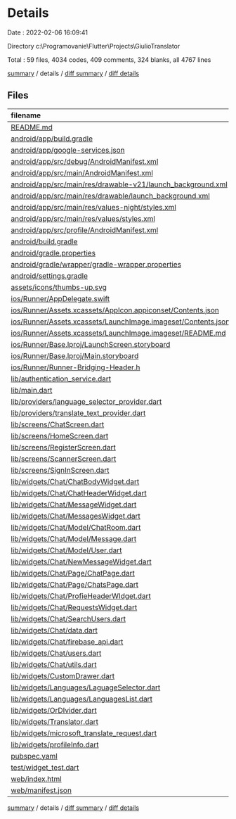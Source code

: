 # Details

Date : 2022-02-06 16:09:41

Directory c:\Programovanie\Flutter\Projects\GiulioTranslator

Total : 59 files,  4034 codes, 409 comments, 324 blanks, all 4767 lines

[summary](results.md) / details / [diff summary](diff.md) / [diff details](diff-details.md)

## Files
| filename | language | code | comment | blank | total |
| :--- | :--- | ---: | ---: | ---: | ---: |
| [README.md](/README.md) | Markdown | 10 | 0 | 7 | 17 |
| [android/app/build.gradle](/android/app/build.gradle) | Groovy | 49 | 3 | 11 | 63 |
| [android/app/google-services.json](/android/app/google-services.json) | JSON | 55 | 0 | 0 | 55 |
| [android/app/src/debug/AndroidManifest.xml](/android/app/src/debug/AndroidManifest.xml) | XML | 4 | 3 | 1 | 8 |
| [android/app/src/main/AndroidManifest.xml](/android/app/src/main/AndroidManifest.xml) | XML | 34 | 11 | 4 | 49 |
| [android/app/src/main/res/drawable-v21/launch_background.xml](/android/app/src/main/res/drawable-v21/launch_background.xml) | XML | 4 | 7 | 2 | 13 |
| [android/app/src/main/res/drawable/launch_background.xml](/android/app/src/main/res/drawable/launch_background.xml) | XML | 4 | 7 | 2 | 13 |
| [android/app/src/main/res/values-night/styles.xml](/android/app/src/main/res/values-night/styles.xml) | XML | 9 | 9 | 1 | 19 |
| [android/app/src/main/res/values/styles.xml](/android/app/src/main/res/values/styles.xml) | XML | 9 | 9 | 1 | 19 |
| [android/app/src/profile/AndroidManifest.xml](/android/app/src/profile/AndroidManifest.xml) | XML | 4 | 3 | 1 | 8 |
| [android/build.gradle](/android/build.gradle) | Groovy | 28 | 0 | 5 | 33 |
| [android/gradle.properties](/android/gradle.properties) | Properties | 4 | 0 | 1 | 5 |
| [android/gradle/wrapper/gradle-wrapper.properties](/android/gradle/wrapper/gradle-wrapper.properties) | Properties | 5 | 1 | 1 | 7 |
| [android/settings.gradle](/android/settings.gradle) | Groovy | 8 | 0 | 4 | 12 |
| [assets/icons/thumbs-up.svg](/assets/icons/thumbs-up.svg) | XML | 5 | 0 | 1 | 6 |
| [ios/Runner/AppDelegate.swift](/ios/Runner/AppDelegate.swift) | Swift | 12 | 0 | 2 | 14 |
| [ios/Runner/Assets.xcassets/AppIcon.appiconset/Contents.json](/ios/Runner/Assets.xcassets/AppIcon.appiconset/Contents.json) | JSON | 122 | 0 | 1 | 123 |
| [ios/Runner/Assets.xcassets/LaunchImage.imageset/Contents.json](/ios/Runner/Assets.xcassets/LaunchImage.imageset/Contents.json) | JSON | 23 | 0 | 1 | 24 |
| [ios/Runner/Assets.xcassets/LaunchImage.imageset/README.md](/ios/Runner/Assets.xcassets/LaunchImage.imageset/README.md) | Markdown | 3 | 0 | 2 | 5 |
| [ios/Runner/Base.lproj/LaunchScreen.storyboard](/ios/Runner/Base.lproj/LaunchScreen.storyboard) | XML | 36 | 1 | 1 | 38 |
| [ios/Runner/Base.lproj/Main.storyboard](/ios/Runner/Base.lproj/Main.storyboard) | XML | 25 | 1 | 1 | 27 |
| [ios/Runner/Runner-Bridging-Header.h](/ios/Runner/Runner-Bridging-Header.h) | C++ | 1 | 0 | 1 | 2 |
| [lib/authentication_service.dart](/lib/authentication_service.dart) | Dart | 94 | 1 | 9 | 104 |
| [lib/main.dart](/lib/main.dart) | Dart | 70 | 0 | 8 | 78 |
| [lib/providers/language_selector_provider.dart](/lib/providers/language_selector_provider.dart) | Dart | 75 | 0 | 24 | 99 |
| [lib/providers/translate_text_provider.dart](/lib/providers/translate_text_provider.dart) | Dart | 51 | 1 | 11 | 63 |
| [lib/screens/ChatScreen.dart](/lib/screens/ChatScreen.dart) | Dart | 78 | 84 | 5 | 167 |
| [lib/screens/HomeScreen.dart](/lib/screens/HomeScreen.dart) | Dart | 71 | 39 | 7 | 117 |
| [lib/screens/RegisterScreen.dart](/lib/screens/RegisterScreen.dart) | Dart | 319 | 3 | 9 | 331 |
| [lib/screens/ScannerScreen.dart](/lib/screens/ScannerScreen.dart) | Dart | 62 | 17 | 9 | 88 |
| [lib/screens/SignInScreen.dart](/lib/screens/SignInScreen.dart) | Dart | 231 | 1 | 10 | 242 |
| [lib/widgets/Chat/ChatBodyWidget.dart](/lib/widgets/Chat/ChatBodyWidget.dart) | Dart | 102 | 5 | 7 | 114 |
| [lib/widgets/Chat/ChatHeaderWidget.dart](/lib/widgets/Chat/ChatHeaderWidget.dart) | Dart | 148 | 8 | 6 | 162 |
| [lib/widgets/Chat/MessageWidget.dart](/lib/widgets/Chat/MessageWidget.dart) | Dart | 59 | 0 | 7 | 66 |
| [lib/widgets/Chat/MessagesWidget.dart](/lib/widgets/Chat/MessagesWidget.dart) | Dart | 48 | 0 | 8 | 56 |
| [lib/widgets/Chat/Model/ChatRoom.dart](/lib/widgets/Chat/Model/ChatRoom.dart) | Dart | 0 | 0 | 1 | 1 |
| [lib/widgets/Chat/Model/Message.dart](/lib/widgets/Chat/Model/Message.dart) | Dart | 33 | 0 | 7 | 40 |
| [lib/widgets/Chat/Model/User.dart](/lib/widgets/Chat/Model/User.dart) | Dart | 58 | 0 | 8 | 66 |
| [lib/widgets/Chat/NewMessageWidget.dart](/lib/widgets/Chat/NewMessageWidget.dart) | Dart | 100 | 0 | 10 | 110 |
| [lib/widgets/Chat/Page/ChatPage.dart](/lib/widgets/Chat/Page/ChatPage.dart) | Dart | 55 | 0 | 5 | 60 |
| [lib/widgets/Chat/Page/ChatsPage.dart](/lib/widgets/Chat/Page/ChatsPage.dart) | Dart | 47 | 0 | 5 | 52 |
| [lib/widgets/Chat/ProfieHeaderWIdget.dart](/lib/widgets/Chat/ProfieHeaderWIdget.dart) | Dart | 50 | 0 | 4 | 54 |
| [lib/widgets/Chat/RequestsWidget.dart](/lib/widgets/Chat/RequestsWidget.dart) | Dart | 117 | 4 | 7 | 128 |
| [lib/widgets/Chat/SearchUsers.dart](/lib/widgets/Chat/SearchUsers.dart) | Dart | 137 | 22 | 11 | 170 |
| [lib/widgets/Chat/data.dart](/lib/widgets/Chat/data.dart) | Dart | 6 | 7 | 3 | 16 |
| [lib/widgets/Chat/firebase_api.dart](/lib/widgets/Chat/firebase_api.dart) | Dart | 35 | 0 | 6 | 41 |
| [lib/widgets/Chat/users.dart](/lib/widgets/Chat/users.dart) | Dart | 0 | 71 | 2 | 73 |
| [lib/widgets/Chat/utils.dart](/lib/widgets/Chat/utils.dart) | Dart | 21 | 0 | 8 | 29 |
| [lib/widgets/CustomDrawer.dart](/lib/widgets/CustomDrawer.dart) | Dart | 99 | 1 | 4 | 104 |
| [lib/widgets/Languages/LaguageSelector.dart](/lib/widgets/Languages/LaguageSelector.dart) | Dart | 290 | 6 | 13 | 309 |
| [lib/widgets/Languages/LanguagesList.dart](/lib/widgets/Languages/LanguagesList.dart) | Dart | 637 | 0 | 1 | 638 |
| [lib/widgets/OrDIvider.dart](/lib/widgets/OrDIvider.dart) | Dart | 39 | 0 | 4 | 43 |
| [lib/widgets/Translator.dart](/lib/widgets/Translator.dart) | Dart | 265 | 2 | 15 | 282 |
| [lib/widgets/microsoft_translate_request.dart](/lib/widgets/microsoft_translate_request.dart) | Dart | 0 | 22 | 4 | 26 |
| [lib/widgets/profileInfo.dart](/lib/widgets/profileInfo.dart) | Dart | 101 | 8 | 6 | 115 |
| [pubspec.yaml](/pubspec.yaml) | YAML | 33 | 37 | 21 | 91 |
| [test/widget_test.dart](/test/widget_test.dart) | Dart | 0 | 0 | 2 | 2 |
| [web/index.html](/web/index.html) | HTML | 26 | 15 | 5 | 46 |
| [web/manifest.json](/web/manifest.json) | JSON | 23 | 0 | 1 | 24 |

[summary](results.md) / details / [diff summary](diff.md) / [diff details](diff-details.md)